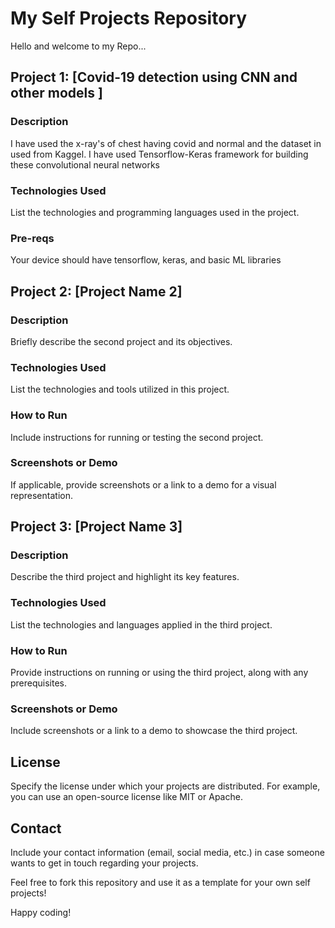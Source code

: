 # My Self Projects Repository

Hello and welcome to my Repo...

## Project 1: [Covid-19 detection using CNN and other models ]

### Description
I have used the x-ray's of chest having covid and normal and the dataset in used from Kaggel. I have used Tensorflow-Keras framework for building these convolutional neural networks 

### Technologies Used
List the technologies and programming languages used in the project.

### Pre-reqs
Your device should have tensorflow, keras, and basic ML libraries 

## Project 2: [Project Name 2]

### Description
Briefly describe the second project and its objectives.

### Technologies Used
List the technologies and tools utilized in this project.

### How to Run
Include instructions for running or testing the second project.

### Screenshots or Demo
If applicable, provide screenshots or a link to a demo for a visual representation.

## Project 3: [Project Name 3]

### Description
Describe the third project and highlight its key features.

### Technologies Used
List the technologies and languages applied in the third project.

### How to Run
Provide instructions on running or using the third project, along with any prerequisites.

### Screenshots or Demo
Include screenshots or a link to a demo to showcase the third project.

## License
Specify the license under which your projects are distributed. For example, you can use an open-source license like MIT or Apache.

## Contact
Include your contact information (email, social media, etc.) in case someone wants to get in touch regarding your projects.

Feel free to fork this repository and use it as a template for your own self projects!

Happy coding!

